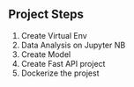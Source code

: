## Project Steps
1. Create Virtual Env
2. Data Analysis on Jupyter NB
3. Create Model
4. Create Fast API project
5. Dockerize the projest